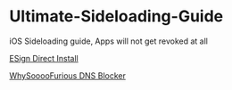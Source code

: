# Ultimate-Sideloading-Guide
iOS Sideloading guide, Apps will not get revoked at all

[ESign Direct Install](https://shorturl.at/Jx5gX)

[WhySooooFurious DNS Blocker](https://github.com/WhySooooFurious/Ultimate-Sideloading-Guide/releases/download/bin/WhySooooFurious.DNS.Blocker.mobileconfig)
